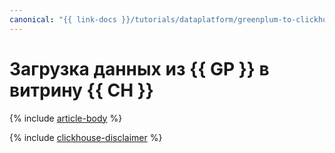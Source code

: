 ```yaml
---
canonical: "{{ link-docs }}/tutorials/dataplatform/greenplum-to-clickhouse"
---
```


# Загрузка данных из {{ GP }} в витрину {{ CH }}

{% include [article-body](../../_tutorials/greenplum-to-clickhouse.md) %}

{% include [clickhouse-disclaimer](../../_includes/clickhouse-disclaimer.md) %}

